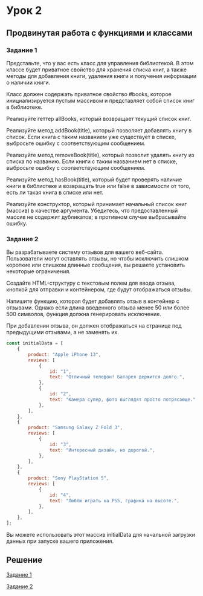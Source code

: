 # Урок 2

## Продвинутая работа с функциями и классами

### Задание 1

Представьте, что у вас есть класс для управления библиотекой. В этом классе будет приватное свойство для хранения списка книг, а также методы для добавления книги, удаления книги и получения информации о наличии книги.

Класс должен содержать приватное свойство #books, которое инициализируется пустым массивом и представляет собой список книг в библиотеке.

Реализуйте геттер allBooks, который возвращает текущий список книг.

Реализуйте метод addBook(title), который позволяет добавлять книгу в список. Если книга с таким названием уже существует в списке, выбросьте ошибку с соответствующим сообщением.

Реализуйте метод removeBook(title), который позволит удалять книгу из списка по названию. Если книги с таким названием нет в списке, выбросьте ошибку с соответствующим сообщением.

Реализуйте метод hasBook(title), который будет проверять наличие книги в библиотеке и возвращать true или false в зависимости от того, есть ли такая книга в списке или нет.

Реализуйте конструктор, который принимает начальный список книг (массив) в качестве аргумента. Убедитесь, что предоставленный массив не содержит дубликатов; в противном случае выбрасывайте ошибку.

### Задание 2

Вы разрабатываете систему отзывов для вашего веб-сайта. Пользователи могут оставлять отзывы, но чтобы исключить слишком короткие или слишком длинные сообщения, вы решаете установить некоторые ограничения.

Создайте HTML-структуру с текстовым полем для ввода отзыва, кнопкой для отправки и контейнером, где будут отображаться отзывы.

Напишите функцию, которая будет добавлять отзыв в контейнер с отзывами. Однако если длина введенного отзыва менее 50 или более 500 символов, функция должна генерировать исключение.

При добавлении отзыва, он должен отображаться на странице под предыдущими отзывами, а не заменять их.

```js
const initialData = [
    {
        product: "Apple iPhone 13",
        reviews: [
            {
                id: "1",
                text: "Отличный телефон! Батарея держится долго.",
            },
            {
                id: "2",
                text: "Камера супер, фото выглядят просто потрясающе.",
            },
        ],
    },
    {
        product: "Samsung Galaxy Z Fold 3",
        reviews: [
            {
                id: "3",
                text: "Интересный дизайн, но дорогой.",
            },
        ],
    },
    {
        product: "Sony PlayStation 5",
        reviews: [
            {
                id: "4",
                text: "Люблю играть на PS5, графика на высоте.",
            },
        ],
    },
];
```

Вы можете использовать этот массив initialData для начальной загрузки данных при запуске вашего приложения.

## Решение

[Задание 1](01.js)

[Задание 2](02.html)